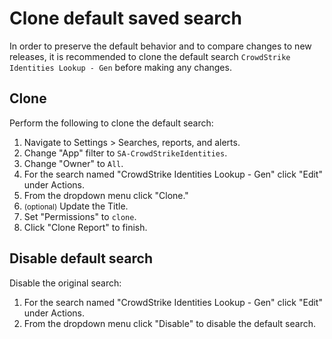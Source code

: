 # Clone default saved search

In order to preserve the default behavior and to compare changes to new releases, it is recommended to clone the default search `CrowdStrike Identities Lookup - Gen` before making any changes.

## Clone

Perform the following to clone the default search:

1. Navigate to Settings > Searches, reports, and alerts.
1. Change "App" filter to `SA-CrowdStrikeIdentities`.
1. Change "Owner" to `All`.
1. For the search named "CrowdStrike Identities Lookup - Gen" click "Edit" under Actions.
1. From the dropdown menu click "Clone."
1. <small>(optional)</small> Update the Title.
1. Set "Permissions" to `clone`.
1. Click "Clone Report" to finish.

## Disable default search

Disable the original search:

1. For the search named "CrowdStrike Identities Lookup - Gen" click "Edit" under Actions.
1. From the dropdown menu click "Disable" to disable the default search.
